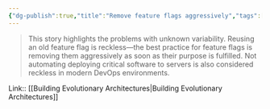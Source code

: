 ```yaml
---
{"dg-publish":true,"title":"Remove feature flags aggressively","tags":["quotes"],"date":"2022-09-18T16:37:00+03:00","modified_at":"2023-01-03T11:44:51+04:00","permalink":"/quotes/202209181637/","dgHomeLink":false,"dgPassFrontmatter":true}
---
```



> This story highlights the problems with unknown variability. Reusing an old feature flag is reckless—the best practice for feature flags is removing them aggressively as soon as their purpose is fulfilled. Not automating deploying critical software to servers is also considered reckless in modern DevOps environments.

Link:: [[Building Evolutionary Architectures|Building Evolutionary Architectures]]
